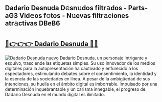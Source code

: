 ## Dadario Desnuda D𝚎sn𝚞dos filtr𝚊dos - Parts-aG3 Vid𝚎os f𝚘tos - N𝚞evas filtr𝚊ciones atr𝚊ctivas DBeB6

# <h2><a href="http://mb1wf5.tromn.icu/?c=Dadario+Desnuda">🔗👉👉👉 Dadario Desnuda 🔗🔗</a></h2>

[![Dadario Desnuda nuevo](https://i.imgur.com/pEAQMta.gif)](http://mb1wf5.tromn.icu/?c=Dadario+Desnuda)
Dadario Desnuda, un personaje intrigante y esquivo, trasciende las etiquetas simples. Su uso innovador de los medios digitales para la autopresentación ha cautivado y enfurecido a los espectadores, estimulando debates sobre el consentimiento, la identidad y la esencia de las sociedades en línea. A pesar de la ambigüedad de sus intenciones, su huella en el ámbito digital es imborrable. Impulsado por una determinación inquebrantable y un carisma innegable, el progreso de Dadario Desnuda en el mundo digital es ilimitado.
